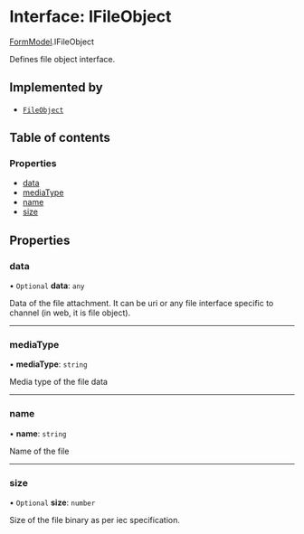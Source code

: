 # Interface: IFileObject

[FormModel](../modules/FormModel.md).IFileObject

Defines file object interface.

## Implemented by

- [`FileObject`](../classes/FileObject.FileObject-1.md)

## Table of contents

### Properties

- [data](FormModel.IFileObject.md#data)
- [mediaType](FormModel.IFileObject.md#mediatype)
- [name](FormModel.IFileObject.md#name)
- [size](FormModel.IFileObject.md#size)

## Properties

### data

• `Optional` **data**: `any`

Data of the file attachment. It can be uri or any file interface specific to channel (in web, it is file object).

___

### mediaType

• **mediaType**: `string`

Media type of the file data

___

### name

• **name**: `string`

Name of the file

___

### size

• `Optional` **size**: `number`

Size of the file binary as per iec specification.
